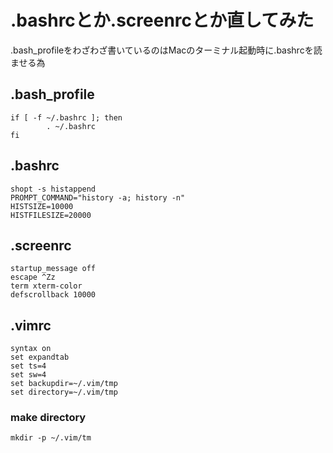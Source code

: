 # .bashrcとか.screenrcとか直してみた

.bash_profileをわざわざ書いているのはMacのターミナル起動時に.bashrcを読ませる為

## .bash_profile
    if [ -f ~/.bashrc ]; then
            . ~/.bashrc
    fi

## .bashrc
    shopt -s histappend
    PROMPT_COMMAND="history -a; history -n"
    HISTSIZE=10000
    HISTFILESIZE=20000

## .screenrc
    startup_message off
    escape ^Zz
    term xterm-color
    defscrollback 10000

## .vimrc
    syntax on
    set expandtab
    set ts=4
    set sw=4
    set backupdir=~/.vim/tmp
    set directory=~/.vim/tmp

### make directory
    mkdir -p ~/.vim/tm
